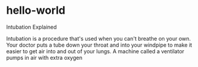 # hello-world
Intubation Explained

Intubation is a procedure that's used when you can't breathe on your own. Your doctor puts a tube down your throat and into your windpipe to make it easier to get air into and out of your lungs. A machine called a ventilator pumps in air with extra oxygen
